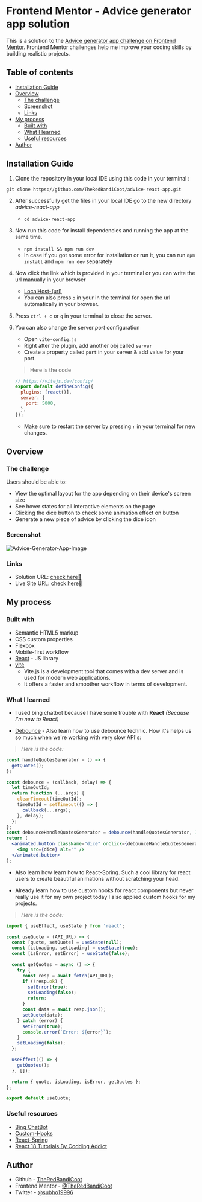 # Frontend Mentor - Advice generator app solution

This is a solution to the [Advice generator app challenge on Frontend Mentor](https://www.frontendmentor.io/challenges/advice-generator-app-QdUG-13db). Frontend Mentor challenges help me improve your coding skills by building realistic projects.

## Table of contents

- [Installation Guide](#installation-guide)
- [Overview](#overview)
  - [The challenge](#the-challenge)
  - [Screenshot](#screenshot)
  - [Links](#links)
- [My process](#my-process)
  - [Built with](#built-with)
  - [What I learned](#what-i-learned)
  - [Useful resources](#useful-resources)
- [Author](#author)

## Installation Guide

1. Clone the repository in your local IDE using this code in your terminal :

```git
git clone https://github.com/TheRedBandiCoot/advice-react-app.git
```

2. After successfully get the files in your local IDE go to the new directory _advice-react-app_

   - `cd advice-react-app`

3. Now run this code for install dependencies and running the app at the same time.

   - `npm install && npm run dev`
   - In case if you got some error for installation or run it, you can run `npm install` and `npm run dev` separately

4. Now click the link which is provided in your terminal or you can write the url manually in your browser

   - [LocalHost-(url)](http://localhost:3000)
   - You can also press `o` in your in the terminal for open the url automatically in your browser.

5. Press `ctrl + c` or `q` in your terminal to close the server.

6. You can also change the server _port_ configuration

   - Open `vite-config.js`
   - Right after the plugin, add another obj called `server`
   - Create a property called `port` in your server & add value for your port.

   > Here is the code

   ```js
   // https://vitejs.dev/config/
   export default defineConfig({
     plugins: [react()],
     server: {
       port: 5000,
     },
   });
   ```

   - Make sure to restart the server by pressing `r` in your terminal for new changes.

## Overview

### The challenge

Users should be able to:

- View the optimal layout for the app depending on their device's screen size
- See hover states for all interactive elements on the page
- Clicking the dice button to check some animation effect on button
- Generate a new piece of advice by clicking the dice icon

### Screenshot

![Advice-Generator-App-Image](https://i.ibb.co/G3DTZ08/image.png)

### Links

- Solution URL: [check here🔗](https://github.com/TheRedBandiCoot/advice-react-app.git)
- Live Site URL: [check here🔗](https://theredbandicoot-advice-react-app.netlify.app/)

## My process

### Built with

- Semantic HTML5 markup
- CSS custom properties
- Flexbox
- Mobile-first workflow
- [React](https://reactjs.org/) - JS library
- [vite](https://vitejs.dev/)
  - Vite.js is a development tool that comes with a dev server and is used for modern web applications.
  - It offers a faster and smoother workflow in terms of development.

### What I learned

- I used bing chatbot because I have some trouble with **React** _(Because I'm new to React)_

- [Debounce](https://www.freecodecamp.org/news/javascript-debounce-example/) - Also learn how to use debounce technic. How it's helps us so much when we're working with very slow API's:

> _Here is the code:_

```jsx
const handleQuotesGenerator = () => {
  getQuotes();
};

const debounce = (callback, delay) => {
  let timeOutId;
  return function (...args) {
    clearTimeout(timeOutId);
    timeOutId = setTimeout(() => {
      callback(...args);
    }, delay);
  };
};
const debounceHandleQuotesGenerator = debounce(handleQuotesGenerator, 1000);
return (
  <animated.button className="dice" onClick={debounceHandleQuotesGenerator}>
    <img src={dice} alt="" />
  </animated.button>
);
```

- Also learn how learn how to React-Spring. Such a cool library for react users to create beautiful animations without scratching your head.

- Already learn how to use custom hooks for react components but never really use it for my own project today I also applied custom hooks for my projects.

> _Here is the code:_

```jsx
import { useEffect, useState } from 'react';

const useQuote = (API_URL) => {
  const [quote, setQuote] = useState(null);
  const [isLoading, setLoading] = useState(true);
  const [isError, setError] = useState(false);

  const getQuotes = async () => {
    try {
      const resp = await fetch(API_URL);
      if (!resp.ok) {
        setError(true);
        setLoading(false);
        return;
      }
      const data = await resp.json();
      setQuote(data);
    } catch (error) {
      setError(true);
      console.error(`Error: ${error}`);
    }
    setLoading(false);
  };

  useEffect(() => {
    getQuotes();
  }, []);

  return { quote, isLoading, isError, getQuotes };
};

export default useQuote;
```

### Useful resources

- [Bing ChatBot](https://www.bing.com/search?form=NTPCHT&q=What+can+the+new+Bing+chat+do%3f&showconv=1)
- [Custom-Hooks](https://react.dev/learn/reusing-logic-with-custom-hooks)
- [React-Spring](https://www.react-spring.dev/)
- [React 18 Tutorials By Codding Addict](https://youtu.be/Flbw5BX_AX0)

## Author

- Github - [TheRedBandiCoot](https://github.com/TheRedBandiCoot)
- Frontend Mentor - [@TheRedBandiCoot](https://www.frontendmentor.io/profile/TheRedBandiCoot)
- Twitter - [@subho19996](https://twitter.com/subho19996)
